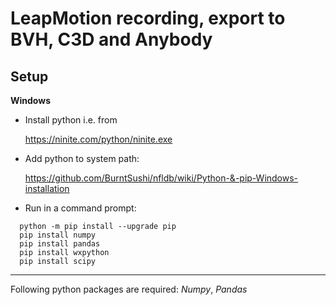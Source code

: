 # LeapMotion recording, export to BVH, C3D and Anybody

## Setup
**Windows**

* Install python i.e. from

  https://ninite.com/python/ninite.exe
* Add python to system path:

  https://github.com/BurntSushi/nfldb/wiki/Python-&-pip-Windows-installation

* Run in a command prompt:
```
  python -m pip install --upgrade pip
  pip install numpy
  pip install pandas
  pip install wxpython
  pip install scipy
```
---
Following python packages are required: _Numpy_, _Pandas_
